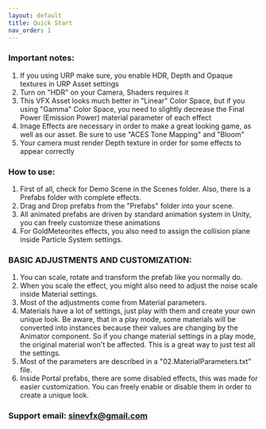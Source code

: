 ```yaml
---
layout: default
title: Quick Start
nav_order: 1
---
```


### Important notes:

1. If you using URP make sure, you enable HDR, Depth and Opaque textures in URP Asset settings
1. Turn on "HDR" on your Camera, Shaders requires it
1. This VFX Asset looks much better in "Linear" Color Space, but if you using "Gamma" Color Space, you need to slightly decrease the Final Power (Emission Power) material parameter of each effect
1. Image Effects are necessary in order to make a great looking game, as well as our asset. Be sure to use "ACES Tone Mapping" and "Bloom"
1. Your camera must render Depth texture in order for some effects to appear correctly



### How to use:

1. First of all, check for Demo Scene in the Scenes folder. Also, there is a Prefabs folder with complete effects.
1. Drag and Drop prefabs from the "Prefabs" folder into your scene.
1. All animated prefabs are driven by standard animation system in Unity, you can freely customize these animations
1. For GoldMeteorites effects, you also need to assign the collision plane inside Particle System settings.



### BASIC ADJUSTMENTS AND CUSTOMIZATION:

1. You can scale, rotate and transform the prefab like you normally do.
1. When you scale the effect, you might also need to adjust the noise scale inside Material settings.
1. Most of the adjustments come from Material parameters.
1. Materials have a lot of settings, just play with them and create your own unique look. Be aware, that in a play mode, some materials will be converted into instances because their values are changing by the Animator component. So if you change material settings in a play mode, the original material won't be affected. This is a great way to just test all the settings.
1. Most of the parameters are described in a "02.MaterialParameters.txt" file.
1. Inside Portal prefabs, there are some disabled effects, this was made for easier customization. You can freely enable or disable them in order to create a unique look.



### Support email: sinevfx@gmail.com
